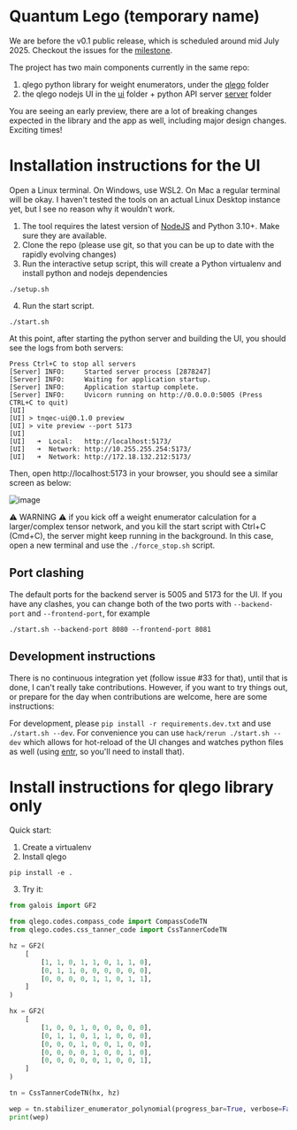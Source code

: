# Quantum Lego (temporary name)


We are before the v0.1 public release, which is scheduled around mid July 2025. Checkout the issues for the [milestone](https://github.com/balopat/tnqec/issues?q=is%3Aissue%20state%3Aopen%20milestone%3A%22v0.1%20-%20first%20public%20release%22).  


The project has two main components currently in the same repo: 

1. qlego python library for weight enumerators, under the [qlego](./qlego) folder
2. the qlego nodejs UI in the [ui](./ui) folder + python API server [server](./server) folder

You are seeing an early preview, there are a lot of breaking changes expected in the library and the app as well, including major design changes. Exciting times! 


# Installation instructions for the UI 

Open a Linux terminal. On Windows, use WSL2. On Mac a regular terminal will be okay. I haven't tested the tools on an actual Linux Desktop instance yet, but I see no reason why it wouldn't work. 

1. The tool requires the latest version of [NodeJS](https://nodejs.org/en) and Python 3.10+. Make sure they are available. 
2. Clone the repo (please use git, so that you can be up to date with the rapidly evolving changes)
3. Run the interactive setup script, this will create a Python virtualenv and install python and nodejs dependencies 
```
./setup.sh
```
4. Run the start script. 
```
./start.sh 
```

At this point, after starting the python server and building the UI, you should see the logs from both servers: 

```
Press Ctrl+C to stop all servers
[Server] INFO:     Started server process [2878247]
[Server] INFO:     Waiting for application startup.
[Server] INFO:     Application startup complete.
[Server] INFO:     Uvicorn running on http://0.0.0.0:5005 (Press CTRL+C to quit)
[UI] 
[UI] > tnqec-ui@0.1.0 preview
[UI] > vite preview --port 5173
[UI] 
[UI]   ➜  Local:   http://localhost:5173/
[UI]   ➜  Network: http://10.255.255.254:5173/
[UI]   ➜  Network: http://172.18.132.212:5173/
```

Then, open http://localhost:5173 in your browser, you should see a similar screen as below:


![image](https://github.com/user-attachments/assets/5e4cacdf-b062-4c75-9f38-e67c6b790314)

⚠️ WARNING ⚠️ if you kick off a weight enumerator calculation for a larger/complex tensor network, and you kill the start script with Ctrl+C (Cmd+C), the server might keep running in the background. In this case, open a new terminal and use the `./force_stop.sh` script. 


## Port clashing

The default ports for the backend server is 5005 and 5173 for the UI. If you have any clashes, you can change both of the two ports with `--backend-port` and `--frontend-port`, for example

```
./start.sh --backend-port 8080 --frontend-port 8081
```

## Development instructions


There is no continuous integration yet (follow issue #33 for that), until that is done, I can't really take contributions. However, if you want to try things out, or prepare for the day when contributions are welcome, here are some instructions: 


For development, please `pip install -r requirements.dev.txt` and use `./start.sh --dev`. For convenience you can use `hack/rerun ./start.sh --dev` which allows for hot-reload of the UI changes and watches python files as well (using [entr](https://github.com/eradman/entr), so you'll need to install that). 



# Install instructions for qlego library only

Quick start: 

1. Create a virtualenv
2. Install qlego 
```
pip install -e . 
```
3. Try it: 

```python
from galois import GF2

from qlego.codes.compass_code import CompassCodeTN
from qlego.codes.css_tanner_code import CssTannerCodeTN

hz = GF2(
    [
        [1, 1, 0, 1, 1, 0, 1, 1, 0],
        [0, 1, 1, 0, 0, 0, 0, 0, 0],
        [0, 0, 0, 0, 1, 1, 0, 1, 1],
    ]
)

hx = GF2(
    [
        [1, 0, 0, 1, 0, 0, 0, 0, 0],
        [0, 1, 1, 0, 1, 1, 0, 0, 0],
        [0, 0, 0, 1, 0, 0, 1, 0, 0],
        [0, 0, 0, 0, 1, 0, 0, 1, 0],
        [0, 0, 0, 0, 0, 1, 0, 0, 1],
    ]
)

tn = CssTannerCodeTN(hx, hz)

wep = tn.stabilizer_enumerator_polynomial(progress_bar=True, verbose=False)
print(wep)
```
